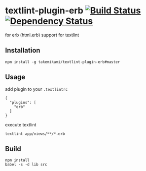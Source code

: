 # textlint-plugin-erb [![Build Status](https://travis-ci.org/takemikami/textlint-plugin-erb.svg?branch=master)](https://travis-ci.org/takemikami/textlint-plugin-erb) [![Dependency Status](https://gemnasium.com/badges/github.com/takemikami/textlint-plugin-erb.svg)](https://gemnasium.com/github.com/takemikami/textlint-plugin-erb)
for erb (html.erb) support for textlint

## Installation

```
npm install -g takemikami/textlint-plugin-erb#master
```

## Usage

add plugin to your ``.textlintrc``

```
{
  "plugins": [
    "erb"
  ]
}
```

execute textlint

```
textlint app/views/**/*.erb
```

## Build

```
npm install
babel -s -d lib src
```
